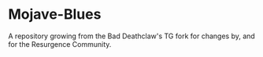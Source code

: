 # Mojave-Blues
A repository growing from the Bad Deathclaw's TG fork for changes by, and for the Resurgence Community.
